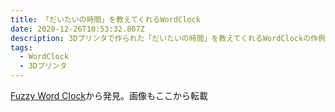 ```yaml
---
title: 「だいたいの時間」を教えてくれるWordClock
date: 2020-12-26T10:53:32.807Z
description: 3Dプリンタで作られた「だいたいの時間」を教えてくれるWordClockの作例を紹介します。
tags:
  - WordClock
  - 3Dプリンタ
---
```

[Fuzzy Word Clock](https://hackaday.io/project/169166-fuzzy-word-clock)から発見。画像もここから転載
